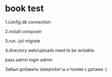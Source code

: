 book test
============================
1.config db connection

2.install composer

3.run ./yii migrate

4.directory web/uploads need to be writable.

pass admin
login admin

Забыл добавить datepicker'ы к полям с датами :( 
